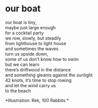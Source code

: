 # our boat

our boat is tiny,<br/>
maybe just large enough<br/>
for a cocktail party<br/>
we row, slowly, but steadily<br/>
from lighthouse to light house<br/>
and sometimes the waves<br/> 
turn us upside down,<br/>
some of us don’t know how to swim<br/>
but we can learn<br/>
there’s driftwood in the distance<br/>
and something gleams against the sunlight<br/>
42 knots, it’s time to stop rowing<br/>
and let the wind carry us<br/>
to the beach<br/>

*Illustration: Rek, 100 Rabbits *
